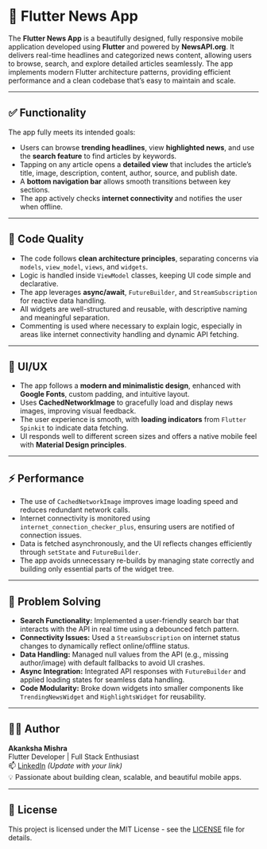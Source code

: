 # 📰 Flutter News App

The **Flutter News App** is a beautifully designed, fully responsive mobile application developed using **Flutter** and powered by **NewsAPI.org**. It delivers real-time headlines and categorized news content, allowing users to browse, search, and explore detailed articles seamlessly. The app implements modern Flutter architecture patterns, providing efficient performance and a clean codebase that’s easy to maintain and scale.

---

## ✅ Functionality

The app fully meets its intended goals:
- Users can browse **trending headlines**, view **highlighted news**, and use the **search feature** to find articles by keywords.
- Tapping on any article opens a **detailed view** that includes the article’s title, image, description, content, author, source, and publish date.
- A **bottom navigation bar** allows smooth transitions between key sections.
- The app actively checks **internet connectivity** and notifies the user when offline.

---

## 🧼 Code Quality

- The code follows **clean architecture principles**, separating concerns via `models`, `view_model`, `views`, and `widgets`.
- Logic is handled inside `ViewModel` classes, keeping UI code simple and declarative.
- The app leverages **async/await**, `FutureBuilder`, and `StreamSubscription` for reactive data handling.
- All widgets are well-structured and reusable, with descriptive naming and meaningful separation.
- Commenting is used where necessary to explain logic, especially in areas like internet connectivity handling and dynamic API fetching.

---

## 🎨 UI/UX

- The app follows a **modern and minimalistic design**, enhanced with **Google Fonts**, custom padding, and intuitive layout.
- Uses **CachedNetworkImage** to gracefully load and display news images, improving visual feedback.
- The user experience is smooth, with **loading indicators** from `Flutter Spinkit` to indicate data fetching.
- UI responds well to different screen sizes and offers a native mobile feel with **Material Design principles**.

---

## ⚡ Performance

- The use of `CachedNetworkImage` improves image loading speed and reduces redundant network calls.
- Internet connectivity is monitored using `internet_connection_checker_plus`, ensuring users are notified of connection issues.
- Data is fetched asynchronously, and the UI reflects changes efficiently through `setState` and `FutureBuilder`.
- The app avoids unnecessary re-builds by managing state correctly and building only essential parts of the widget tree.

---

## 🧠 Problem Solving

- **Search Functionality:** Implemented a user-friendly search bar that interacts with the API in real time using a debounced fetch pattern.
- **Connectivity Issues:** Used a `StreamSubscription` on internet status changes to dynamically reflect online/offline status.
- **Data Handling:** Managed null values from the API (e.g., missing author/image) with default fallbacks to avoid UI crashes.
- **Async Integration:** Integrated API responses with `FutureBuilder` and applied loading states for seamless data handling.
- **Code Modularity:** Broke down widgets into smaller components like `TrendingNewsWidget` and `HighlightsWidget` for reusability.

---

## 🙋‍♀️ Author

**Akanksha Mishra**  
Flutter Developer | Full Stack Enthusiast  
📫 [LinkedIn](https://www.linkedin.com/in/your-profile/) *(Update with your link)*  
💡 Passionate about building clean, scalable, and beautiful mobile apps.

---

## 📄 License

This project is licensed under the MIT License - see the [LICENSE](LICENSE) file for details.
